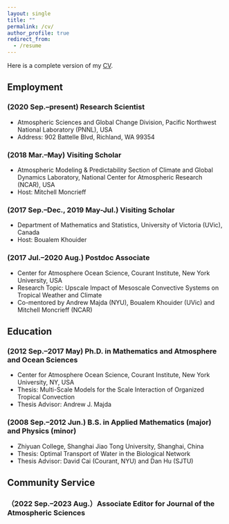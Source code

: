 ```yaml
---
layout: single
title: ""
permalink: /cv/
author_profile: true
redirect_from:
  - /resume
---
```


<!--{% include base_path %}-->
Here is a complete version of my [CV](https://qiuyang50.github.io/files/CV_Qiu_Yang.pdf). 

Employment
-
### (2020 Sep.–present) Research Scientist
* Atmospheric Sciences and Global Change Division, Pacific Northwest National Laboratory (PNNL), USA
* Address: 902 Battelle Blvd, Richland, WA 99354

### (2018 Mar.–May) Visiting Scholar
* Atmospheric Modeling & Predictability Section of Climate and Global Dynamics Laboratory, National Center for Atmospheric Research (NCAR), USA
* Host: Mitchell Moncrieff

### (2017 Sep.–Dec., 2019 May-Jul.) Visiting Scholar
* Department of Mathematics and Statistics, University of Victoria (UVic), Canada
* Host: Boualem Khouider

### (2017 Jul.–2020 Aug.) Postdoc Associate
* Center for Atmosphere Ocean Science, Courant Institute, New York University, USA
* Research Topic: Upscale Impact of Mesoscale Convective Systems on Tropical Weather and Climate
* Co-mentored by Andrew Majda (NYU), Boualem Khouider (UVic) and Mitchell Moncrieff (NCAR)

Education
-
### (2012 Sep.–2017 May) Ph.D. in Mathematics and Atmosphere and Ocean Sciences
* Center for Atmosphere Ocean Science, Courant Institute, New York University, NY, USA
* Thesis: Multi-Scale Models for the Scale Interaction of Organized Tropical Convection
* Thesis Advisor: Andrew J. Majda

### (2008 Sep.–2012 Jun.) B.S. in Applied Mathematics (major) and Physics (minor)
* Zhiyuan College, Shanghai Jiao Tong University, Shanghai, China
* Thesis: Optimal Transport of Water in the Biological Network
* Thesis Advisor: David Cai (Courant, NYU) and Dan Hu (SJTU)

Community Service
-
### （2022 Sep.–2023 Aug.）Associate Editor for Journal of the Atmospheric Sciences

<!--
Education
======
* B.S. in GitHub, GitHub University, 2012
* M.S. in Jekyll, GitHub University, 2014
* Ph.D in Version Control Theory, GitHub University, 2018 (expected)

Work experience
======
* Summer 2015: Research Assistant
  * Github University
  * Duties included: Tagging issues
  * Supervisor: Professor Git

* Fall 2015: Research Assistant
  * Github University
  * Duties included: Merging pull requests
  * Supervisor: Professor Hub
  
Skills
======
* Skill 1
* Skill 2
  * Sub-skill 2.1
  * Sub-skill 2.2
  * Sub-skill 2.3
* Skill 3

Publications
======
  <ul>{% for post in site.publications %}
    {% include archive-single-cv.html %}
  {% endfor %}</ul>
  
Talks
======
  <ul>{% for post in site.talks %}
    {% include archive-single-talk-cv.html %}
  {% endfor %}</ul>
  
Teaching
======
  <ul>{% for post in site.teaching %}
    {% include archive-single-cv.html %}
  {% endfor %}</ul>
  
Service and leadership
======
* Currently signed in to 43 different slack teams
-->
